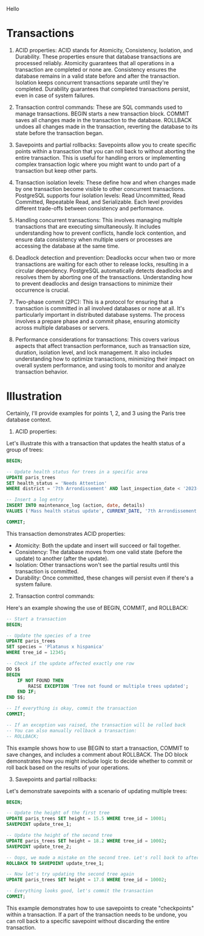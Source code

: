 Hello

# Transactions

1. ACID properties:
ACID stands for Atomicity, Consistency, Isolation, and Durability. These properties ensure that database transactions are processed reliably. Atomicity guarantees that all operations in a transaction are completed or none are. Consistency ensures the database remains in a valid state before and after the transaction. Isolation keeps concurrent transactions separate until they're completed. Durability guarantees that completed transactions persist, even in case of system failures.

2. Transaction control commands:
These are SQL commands used to manage transactions. BEGIN starts a new transaction block. COMMIT saves all changes made in the transaction to the database. ROLLBACK undoes all changes made in the transaction, reverting the database to its state before the transaction began.

3. Savepoints and partial rollbacks:
Savepoints allow you to create specific points within a transaction that you can roll back to without aborting the entire transaction. This is useful for handling errors or implementing complex transaction logic where you might want to undo part of a transaction but keep other parts.

4. Transaction isolation levels:
These define how and when changes made by one transaction become visible to other concurrent transactions. PostgreSQL supports four isolation levels: Read Uncommitted, Read Committed, Repeatable Read, and Serializable. Each level provides different trade-offs between consistency and performance.

5. Handling concurrent transactions:
This involves managing multiple transactions that are executing simultaneously. It includes understanding how to prevent conflicts, handle lock contention, and ensure data consistency when multiple users or processes are accessing the database at the same time.

6. Deadlock detection and prevention:
Deadlocks occur when two or more transactions are waiting for each other to release locks, resulting in a circular dependency. PostgreSQL automatically detects deadlocks and resolves them by aborting one of the transactions. Understanding how to prevent deadlocks and design transactions to minimize their occurrence is crucial.

7. Two-phase commit (2PC):
This is a protocol for ensuring that a transaction is committed in all involved databases or none at all. It's particularly important in distributed database systems. The process involves a prepare phase and a commit phase, ensuring atomicity across multiple databases or servers.

8. Performance considerations for transactions:
This covers various aspects that affect transaction performance, such as transaction size, duration, isolation level, and lock management. It also includes understanding how to optimize transactions, minimizing their impact on overall system performance, and using tools to monitor and analyze transaction behavior.

# Illustration

Certainly, I'll provide examples for points 1, 2, and 3 using the Paris tree database context.

1. ACID properties:

Let's illustrate this with a transaction that updates the health status of a group of trees:

```sql
BEGIN;

-- Update health status for trees in a specific area
UPDATE paris_trees
SET health_status = 'Needs Attention'
WHERE district = '7th Arrondissement' AND last_inspection_date < '2023-01-01';

-- Insert a log entry
INSERT INTO maintenance_log (action, date, details)
VALUES ('Mass health status update', CURRENT_DATE, '7th Arrondissement trees flagged for inspection');

COMMIT;

```

This transaction demonstrates ACID properties:

- Atomicity: Both the update and insert will succeed or fail together.
- Consistency: The database moves from one valid state (before the update) to another (after the update).
- Isolation: Other transactions won't see the partial results until this transaction is committed.
- Durability: Once committed, these changes will persist even if there's a system failure.

2. Transaction control commands:

Here's an example showing the use of BEGIN, COMMIT, and ROLLBACK:

```sql
-- Start a transaction
BEGIN;

-- Update the species of a tree
UPDATE paris_trees
SET species = 'Platanus x hispanica'
WHERE tree_id = 12345;

-- Check if the update affected exactly one row
DO $$
BEGIN
    IF NOT FOUND THEN
        RAISE EXCEPTION 'Tree not found or multiple trees updated';
    END IF;
END $$;

-- If everything is okay, commit the transaction
COMMIT;

-- If an exception was raised, the transaction will be rolled back
-- You can also manually rollback a transaction:
-- ROLLBACK;

```

This example shows how to use BEGIN to start a transaction, COMMIT to save changes, and includes a comment about ROLLBACK. The DO block demonstrates how you might include logic to decide whether to commit or roll back based on the results of your operations.

3. Savepoints and partial rollbacks:

Let's demonstrate savepoints with a scenario of updating multiple trees:

```sql
BEGIN;

-- Update the height of the first tree
UPDATE paris_trees SET height = 15.5 WHERE tree_id = 10001;
SAVEPOINT update_tree_1;

-- Update the height of the second tree
UPDATE paris_trees SET height = 18.2 WHERE tree_id = 10002;
SAVEPOINT update_tree_2;

-- Oops, we made a mistake on the second tree. Let's roll back to after the first update
ROLLBACK TO SAVEPOINT update_tree_1;

-- Now let's try updating the second tree again
UPDATE paris_trees SET height = 17.8 WHERE tree_id = 10002;

-- Everything looks good, let's commit the transaction
COMMIT;

```

This example demonstrates how to use savepoints to create "checkpoints" within a transaction. If a part of the transaction needs to be undone, you can roll back to a specific savepoint without discarding the entire transaction.
